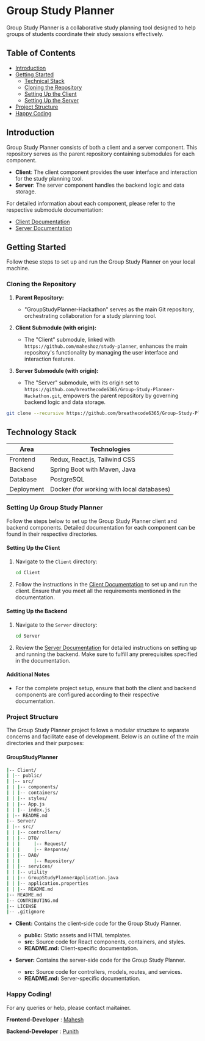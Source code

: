 # Group Study Planner

Group Study Planner is a collaborative study planning tool designed to help groups of students coordinate their study sessions effectively.

## Table of Contents

- [Introduction](#introduction)
- [Getting Started](#getting-started)
  - [Technical Stack](#technical-stack)
  - [Cloning the Repository](#cloning-the-repository)
  - [Setting Up the Client](#setting-up-the-client)
  - [Setting Up the Server](#setting-up-the-server)
- [Project Structure](#project-structure)
- [Happy Coding](#happy-coding)

## Introduction

Group Study Planner consists of both a client and a server component. This repository serves as the parent repository containing submodules for each component.

- **Client**: The client component provides the user interface and interaction for the study planning tool.
- **Server**: The server component handles the backend logic and data storage.

For detailed information about each component, please refer to the respective submodule documentation:

- [Client Documentation](./Client/README.md)
- [Server Documentation](./Server/README.md)

## Getting Started

Follow these steps to set up and run the Group Study Planner on your local machine.

### Cloning the Repository

1. **Parent Repository:**

   - "GroupStudyPlanner-Hackathon" serves as the main Git repository, orchestrating collaboration for a study planning tool.

2. **Client Submodule (with origin):**

   - The "Client" submodule, linked with `https://github.com/maheshoz/study-planner`, enhances the main repository's functionality by managing the user interface and interaction features.

3. **Server Submodule (with origin):**
   - The "Server" submodule, with its origin set to `https://github.com/breathecode6365/Group-Study-Planner-Hackathon.git`, empowers the parent repository by governing backend logic and data storage.

```bash
git clone --recursive https://github.com/breathecode6365/Group-Study-Planner-Hackathon.git
```

## Technology Stack

| Area       | Technologies                              |
| ---------- | ----------------------------------------- |
| Frontend   | Redux, React.js, Tailwind CSS             |
| Backend    | Spring Boot with Maven, Java              |
| Database   | PostgreSQL                                |
| Deployment | Docker (for working with local databases) |

### Setting Up Group Study Planner

Follow the steps below to set up the Group Study Planner client and backend components. Detailed documentation for each component can be found in their respective directories.

#### Setting Up the Client

1. Navigate to the `Client` directory:

   ```bash
   cd Client
   ```

2. Follow the instructions in the [Client Documentation](./Client/README.md) to set up and run the client. Ensure that you meet all the requirements mentioned in the documentation.

#### Setting Up the Backend

1. Navigate to the `Server` directory:

   ```bash
   cd Server
   ```

2. Review the [Server Documentation](./Server/README.md) for detailed instructions on setting up and running the backend. Make sure to fulfill any prerequisites specified in the documentation.

#### Additional Notes

- For the complete project setup, ensure that both the client and backend components are configured according to their respective documentation.

### Project Structure

The Group Study Planner project follows a modular structure to separate concerns and facilitate ease of development. Below is an outline of the main directories and their purposes:

#### GroupStudyPlanner

```bash
|-- Client/
| |-- public/
| |-- src/
| | |-- components/
| | |-- containers/
| | |-- styles/
| | |-- App.js
| | |-- index.js
| |-- README.md
|-- Server/
| |-- src/
| | |-- controllers/
| | |-- DTO/
| | |     |-- Request/
| | |     |-- Response/
| | |-- DAO/
| | |     |-- Repository/
| | |-- services/
| | |-- utility
| | |-- GroupStudyPlannerApplication.java
| | |-- application.properties
| | |-- README.md
|-- README.md
|-- CONTRIBUTING.md
|-- LICENSE
|-- .gitignore
```

- **Client:** Contains the client-side code for the Group Study Planner.

  - **public:** Static assets and HTML templates.
  - **src:** Source code for React components, containers, and styles.
  - **README.md:** Client-specific documentation.

- **Server:** Contains the server-side code for the Group Study Planner.
  - **src:** Source code for controllers, models, routes, and services.
  - **README.md:** Server-specific documentation.

### Happy Coding!

For any queries or help, please contact maitainer.

**Frontend-Developer** : [Mahesh](https://github.com/maheshoz)

**Backend-Developer** : [Punith](https://github.com/breathecode6365)
